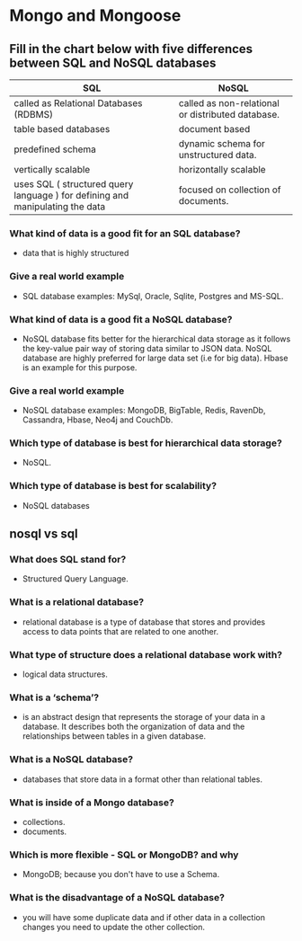 # Mongo and Mongoose

## Fill in the chart below with five differences between SQL and NoSQL databases

| SQL      | NoSQL |
| ----------- | ----------- |
|called as Relational Databases (RDBMS)     |called as non-relational or distributed database.      |
|table based databases   | document based       |
|predefined schema  | dynamic schema for unstructured data.      |
| vertically scalable   | horizontally scalable      |
|uses SQL ( structured query language ) for defining and manipulating the data    |focused on collection of documents.      |

### What kind of data is a good fit for an SQL database?

* data that is highly structured

### Give a real world example

* SQL database examples: MySql, Oracle, Sqlite, Postgres and MS-SQL.

### What kind of data is a good fit a NoSQL database?

* NoSQL database fits better for the hierarchical data storage as it follows the key-value pair way of storing data similar to JSON data. NoSQL database are highly preferred for large data set (i.e for big data). Hbase is an example for this purpose.

### Give a real world example

* NoSQL database examples: MongoDB, BigTable, Redis, RavenDb, Cassandra, Hbase, Neo4j and CouchDb.

### Which type of database is best for hierarchical data storage?

* NoSQL.

### Which type of database is best for scalability?

* NoSQL databases

## nosql vs sql

### What does SQL stand for?

* Structured Query Language.

### What is a relational database?

* relational database is a type of database that stores and provides access to data points that are related to one another.

### What type of structure does a relational database work with?

* logical data structures.

### What is a ‘schema’?

* is an abstract design that represents the storage of your data in a database. It describes both the organization of data and the relationships between tables in a given database.

### What is a NoSQL database?

* databases that store data in a format other than relational tables.

### What is inside of a Mongo database?

* collections.
* documents.

### Which is more flexible - SQL or MongoDB? and why

* MongoDB; because you don't have to use a Schema.

### What is the disadvantage of a NoSQL database?

* you will have some duplicate data and if other data in a collection changes you need to update the other collection.
